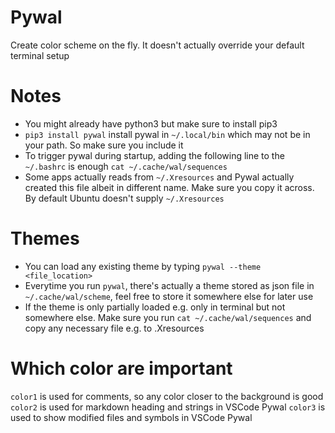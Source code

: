 # Pywal

Create color scheme on the fly. It doesn't actually override your default terminal setup

# Notes 
- You might already have python3 but make sure to install pip3
- `pip3 install pywal` install pywal in `~/.local/bin` which may not be in your path. So make sure you include it
- To trigger pywal during startup, adding the following line to the `~/.bashrc` is enough `cat ~/.cache/wal/sequences`
- Some apps actually reads from `~/.Xresources` and Pywal actually created this file albeit in different name. Make sure you copy it across. By default Ubuntu doesn't supply `~/.Xresources` 

# Themes
- You can load any existing theme by typing `pywal --theme <file_location>`
- Everytime you run `pywal`, there's actually a theme stored as json file in `~/.cache/wal/scheme`, feel free to store it somewhere else for later use
- If the theme is only partially loaded e.g. only in terminal but not somewhere else. Make sure you run `cat ~/.cache/wal/sequences` and copy any necessary file e.g. to .Xresources

# Which color are important

`color1` is used for comments, so any color closer to the background is good
`color2` is used for markdown heading and strings in VSCode Pywal
`color3` is used to show modified files and symbols in VSCode Pywal
